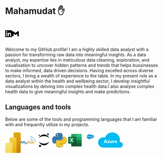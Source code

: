 <h1>
Mahamudat ✋
<br>
<br>
<a href="https://www.linkedin.com/in/mahamudat-oke-abiodun/" target="_blank">
  <img align="left" alt="Mahamudat | LinkedIn" width="22px" src="./linkedin.svg" />
</a>
<a href="mailto:Mahamudatoke@gmail.com">
  <img align="left" alt="Mahamudat | LinkedIn" width="22px" src="./gmail.svg" />
</a> 
<br></h1>
Welcome to my GitHub profile! 
I am a highly skilled data analyst with a passion for transforming raw data into meaningful insights.
As a data analyst, my expertise lies in meticulous data cleaning, exploration, and visualisation to uncover hidden patterns and trends that helps bussinesses to make informed, data driven decisions.
Having excelled across diverse sectors, I bring a wealth of experience to the table. In my present role as a data analyst within the health and wellbeing sector, I develop insightful visualizations by delving into complex health data.I also analyse complex health data to give meaningful insights and make predictions.<br>
<h2>Languages and tools</h2>
Below are some of the tools and programming languages that I am familiar with and frequently utilize in my projects.
<br>
<br>
<img align="left"  width="50px" src="./power-bi.svg" />
<img align="left"  width="50px" src="./mysql" />
<img align="left"  width="50px" src="./jupyter" />
<img align="left"  width="50px" src="./python" />
<img align="left"  width="50px" src="./file-type-excel.svg" />
<img align="left"  width="50px" src="./Salesforce-logo.jpg" />
<img align="left"  width="80px" src="./microsoft-azure.svg" />





